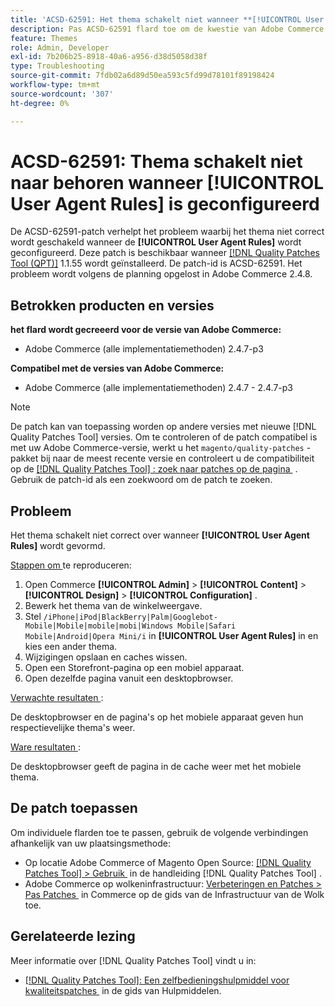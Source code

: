 ```yaml
---
title: 'ACSD-62591: Het thema schakelt niet wanneer **[!UICONTROL User Agent Rules]* gevormd'
description: Pas ACSD-62591 flard toe om de kwestie van Adobe Commerce te bevestigen waar het thema niet behoorlijk schakelt wanneer **[!UICONTROL User Agent Rules] ** wordt gevormd.
feature: Themes
role: Admin, Developer
exl-id: 7b206b25-8918-40a6-a956-d38d5058d38f
type: Troubleshooting
source-git-commit: 7fdb02a6d89d50ea593c5fd99d78101f89198424
workflow-type: tm+mt
source-wordcount: '307'
ht-degree: 0%

---
```


# ACSD-62591: Thema schakelt niet naar behoren wanneer [!UICONTROL User Agent Rules] is geconfigureerd

De ACSD-62591-patch verhelpt het probleem waarbij het thema niet correct wordt geschakeld wanneer de **[!UICONTROL User Agent Rules]** wordt geconfigureerd. Deze patch is beschikbaar wanneer [[!DNL Quality Patches Tool (QPT)]](/help/tools/quality-patches-tool/quality-patches-tool-to-self-serve-quality-patches.md) 1.1.55 wordt geïnstalleerd. De patch-id is ACSD-62591. Het probleem wordt volgens de planning opgelost in Adobe Commerce 2.4.8.

## Betrokken producten en versies

**het flard wordt gecreeerd voor de versie van Adobe Commerce:**
* Adobe Commerce (alle implementatiemethoden) 2.4.7-p3

**Compatibel met de versies van Adobe Commerce:**
* Adobe Commerce (alle implementatiemethoden) 2.4.7 - 2.4.7-p3

>[!NOTE]
>
>De patch kan van toepassing worden op andere versies met nieuwe [!DNL Quality Patches Tool] versies. Om te controleren of de patch compatibel is met uw Adobe Commerce-versie, werkt u het `magento/quality-patches` -pakket bij naar de meest recente versie en controleert u de compatibiliteit op de [[!DNL Quality Patches Tool] : zoek naar patches op de pagina &#x200B;](https://experienceleague.adobe.com/tools/commerce-quality-patches/index.html?lang=nl-NL) . Gebruik de patch-id als een zoekwoord om de patch te zoeken.

## Probleem

Het thema schakelt niet correct over wanneer **[!UICONTROL User Agent Rules]** wordt gevormd.

<u> Stappen om </u> te reproduceren:

1. Open Commerce **[!UICONTROL Admin]** > **[!UICONTROL Content]** > **[!UICONTROL Design]** > **[!UICONTROL Configuration]** .
1. Bewerk het thema van de winkelweergave.
1. Stel `/iPhone|iPod|BlackBerry|Palm|Googlebot-Mobile|Mobile|mobile|mobi|Windows Mobile|Safari Mobile|Android|Opera Mini/i` in **[!UICONTROL User Agent Rules]** in en kies een ander thema.
1. Wijzigingen opslaan en caches wissen.
1. Open een Storefront-pagina op een mobiel apparaat.
1. Open dezelfde pagina vanuit een desktopbrowser.

<u> Verwachte resultaten </u>:

De desktopbrowser en de pagina&#39;s op het mobiele apparaat geven hun respectievelijke thema&#39;s weer.

<u> Ware resultaten </u>:

De desktopbrowser geeft de pagina in de cache weer met het mobiele thema.

## De patch toepassen

Om individuele flarden toe te passen, gebruik de volgende verbindingen afhankelijk van uw plaatsingsmethode:

* Op locatie Adobe Commerce of Magento Open Source: [[!DNL Quality Patches Tool] > Gebruik &#x200B;](/help/tools/quality-patches-tool/usage.md) in de handleiding [!DNL Quality Patches Tool] .
* Adobe Commerce op wolkeninfrastructuur: [&#x200B; Verbeteringen en Patches > Pas Patches &#x200B;](https://experienceleague.adobe.com/docs/commerce-cloud-service/user-guide/develop/upgrade/apply-patches.html?lang=nl-NL) in Commerce op de gids van de Infrastructuur van de Wolk toe.


## Gerelateerde lezing

Meer informatie over [!DNL Quality Patches Tool] vindt u in:

* [[!DNL Quality Patches Tool]: Een zelfbedieningshulpmiddel voor kwaliteitspatches &#x200B;](/help/tools/quality-patches-tool/quality-patches-tool-to-self-serve-quality-patches.md) in de gids van Hulpmiddelen.


